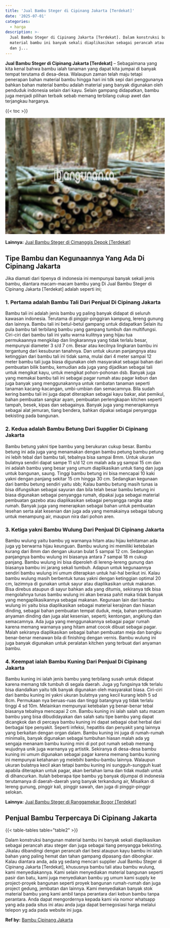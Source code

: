 ```yaml
---
title: 'Jual Bambu Steger di Cipinang Jakarta [Terdekat]'
date: '2025-07-01'
categories:
  - harga
description: >-
  Jual Bambu Steger di Cipinang Jakarta [Terdekat]. Dalam konstruksi bangunan
  material bambu ini banyak sekali diaplikasikan sebagai perancah atau steger
  dan j...
---
```


**Jual Bambu Steger di Cipinang Jakarta \[Terdekat\]** – Sebagaimana yang kita kenal bahwa bambu ialah tanaman yang dapat kita jumpai di banyak tempat terutama di desa-desa. Walaupun zaman telah maju tetapi penerapan bahan material bambu hingga hari ini tdk sepi dari penggunanya bahkan bahan material bambu adalah material yang banyak digunakan oleh penduduk indonesia selain dari kayu. Selain gampang didapatkan, bambu juga menjadi pilihan terbaik sebab memang terbilang cukup awet dan terjangkau harganya.

{{< toc >}}

![Jual Bambu Steger di Cipinang Jakarta [Terdekat]](/images/jual-bambu-tali-32.png)

**Lainnya:** [Jual Bambu Steger di Cimanggis Depok \[Terdekat\]](https://bambu.bangunan.co/jual-bambu-steger-di-cimanggis-depok-terdekat/)

## Tipe Bambu dan Kegunaannya Yang Ada Di Cipinang Jakarta

Jika diamati dari tipenya di indonesia ini mempunyai banyak sekali jenis bambu, diantara macam-macam bambu yang Di Jual Bambu Steger di Cipinang Jakarta \[Terdekat\] adalah seperti ini;

### 1\. Pertama adalah Bambu Tali Dari Penjual Di Cipinang Jakarta

Bambu tali ini adalah jenis bambu yg paling banyak didapat di seluruh kawasan indonesia. Terutama di pinggir-pinggiran kampung, lereng gunung dan lainnya. Bambu tali ini betul-betul gampang untuk didapatkan Selain itu pula bambu tali terbilang bambu yang gampang tumbuh dan multifungsi. Ciri-ciri dari bambu tali ini yaitu warna kulitnya yang hijau tua permukaannya mengkilap dan lingkarannya yang tidak terlalu besar, mempunyai diameter 3 s/d 7 cm. Besar atau kecilnya lingkaran bambu ini tergantung dari kesuburan tanahnya. Dan untuk ukuran panjangnya atau ketinggian dari bambu tali ini tidak sama, mulai dari 4 meter sampai 12 meter bambu tali juga biasa digunakan oleh masyarakat sebagai bahan dari pembuatan bilik bambu, kemudian ada juga yang dijadikan sebagai tali untuk mengikat kayu, untuk mengikat pohon-pohonan dsb. Banyak juga yang memakai bambu tali ini sebagai pagar rumah atau pagar kebun dan juga banyak yang menggunakannya untuk rambatan tanaman seperti tanaman kacang-kacangan, umbi-umbian dan semacamnya. Bila sudah kering bambu tali ini juga dapat diterapkan sebagai kayu bakar, alat pemikul, bahan pembuatan sangkar ayam, pembuatan perlengkapan kitchen seperti tampah, besek, kipas dan sebagainya. Banyak juga yang menerapkannya sebagai alat jemuran, tiang bendera, bahkan dipakai sebagai penyangga bekisting pada bangunan.

### 2\. Kedua adalah Bambu Betung Dari Supplier Di Cipinang Jakarta

Bambu betung yakni tipe bambu yang berukuran cukup besar. Bambu betung ini ada juga yang menamakan dengan bambu petung bambu petung ini lebih tebal dari bambu tali, tebalnya bisa sampai 8mm. Untuk ukuran bulatnya sendiri dapat sampe 11 s/d 12 cm malah ada yg sampai 15 cm dan ini adalah bambu yang besar yang umum diaplikasikan untuk tiang dan juga untuk bangunan, saung. Tinggi bambu betung ini bisa mencapai 10 kaki yakni dengan panjang sekitar 15 cm hingga 30 cm. Sedangkan kegunaan dari bambu betung sendiri yaitu sbb; Kalau bambu betung masih tunas ia bisa difungsikan sebagai sayuran dan bila telah besar bambu betung ini biasa digunakan sebagai penyangga rumah, dipakai juga sebagai material pembuatan gazebo atau diaplikasikan sebagai penyangga rangka atap rumah. Banyak juga yang menerapkan sebagai bahan untuk pembuatan lesehan serta alat kesenian dan juga ada yang memakainya sebagai tabung untuk menampung air, maupun nira dari pohon aren.

### 3\. Ketiga yakni Bambu Wulung Dari Penjual Di Cipinang Jakarta

Bambu wulung yaitu bambu yg warnanya hitam atau hijau kehitaman ada juga yg berwarna hijau keunguan. Bambu wulung ini memiliki ketebalan kurang dari 8mm dan dengan ukuran bulat 5 sampai 12 cm. Sedangkan panjangnya bambu wulung ini biasanya antara 7 sampai 18 m cukup panjang. Bambu wulung ini bisa diperoleh di lereng-lereng gunung dan biasanya bambu ini jarang sekali tumbuh. Adapun untuk kegunaannya sendiri bambu wulung ini umum diterapkan untuk hal-hal berikut ini. Kalau bambu wulung masih berbentuk tunas yakni dengan ketinggian optimal 20 cm, lazimnya di gunakan untuk sayur atau diaplikasikan untuk makanan. Bisa direbus ataupun di sayur bahkan ada yang ditumis, sekiranya tdk bisa mengolahnya tunas bambu wulung ini akan berasa pahit maka tidak banyak yang mengaplikasikannya sebagai makanan. Kegunaan lain dari bambu wulung ini yaitu bisa diaplikasikan sebagai material kerajinan dan hiasan dinding, sebagai bahan pembuatan tempat duduk, meja, bahan pembuatan anyaman dinding dan juga alat kesenian, seperti; kentongan, angklung dan semacamnya. Ada juga yang menggunakannya sebagai pagar rumah karena memang warnanya yang hitam amat cocok dibuat sebagai pagar. Malah sekiranya diaplikasikan sebagai bahan pembuatan meja dan bangku benar-benar menawan bila di finishing dengan vernis. Bambu wulung ini juga banyak digunakan untuk peralatan kitchen yang terbuat dari anyaman bambu.

### 4\. Keempat ialah Bambu Kuning Dari Penjual Di Cipinang Jakarta

Bambu kuning ini ialah jenis bambu yang terbilang susah untuk didapat karena memang tdk tumbuh di segala daerah. Juga yg fungsinya tdk terlalu bisa diandalkan yaitu tdk banyak digunakan oleh masyarakat biasa. Ciri-ciri dari bambu kuning ini yakni ukuran bulatnya yang kecil kurang lebih 5 sd 8cm. Permukaan nya beruas-ruas dan tinggi batangnya yg tidak terlalu tinggi 4 sd 10m. Melainkan mempunyai ketebalan yg benar-benar tebal biasanya tebalnya mencapai 2 cm. Bambu kuning ini ialah salah satu macam bambu yang bisa dibudidayakan dan salah satu tipe bambu yang dapat dicangkok dan di percaya bambu kuning ini dapat sebagai obat herbal dari berbagai tipe penyakit. Seperti infeksi, hepatitis dan penyakit yang lainnya yang berkaitan dengan organ dalam. Bambu kuning ini juga di rumah-rumah minimalis, banyak digunakan sebagai tumbuhan hiasan malah ada yg sengaja menanam bambu kuning mini di pot pot rumah sebab memang wujudnya unik juga warnanya yg artistik. Sekiranya di desa-desa bambu kuning ini umum digunakan sebagai pagar karena memang bambu kuning ini mempunyai ketahanan yg melebihi bambu-bambu lainnya. Walaupun ukuran bulatnya kecil akan tetapi bambu kuning ini sungguh-sungguh kuat apabila diterapkan untuk pagar, akan bertahan lama dan tidak mudah untuk di dihancurkan. Itulah beberapa tipe bambu yg banyak dijumpai di indonesia terutamanya di daerah-daerah yang banyak terkandung air, Misalkan di lereng gunung, pinggir kali, pinggir sawah, dan juga di pinggir-pinggir selokan.

**Lainnya:** [Jual Bambu Steger di Ranggamekar Bogor \[Terdekat\]](https://bambu.bangunan.co/jual-bambu-steger-di-ranggamekar-bogor-terdekat/)

## Penjual Bambu Terpercaya Di Cipinang Jakarta

{{< table-tables table="table2" >}}

Dalam konstruksi bangunan material bambu ini banyak sekali diaplikasikan sebagai perancah atau steger dan juga sebagai tiang penyangga bekisting. Jikalau dibandingi dengan perancah dari besi ataupun kayu bambu ini ialah bahan yang paling hemat dan tahan gampang dipasang dan dibongkar. Kalau diantara anda, ada yg sedang mencari supplier Jual Bambu Steger di Cipinang Jakarta \[Terdekat\], khususnya bambu tali atau bambu wulung, kami menyediakannya. Kami selain menyediakan material bangunan seperti pasir dan batu, kami juga menyediakan bambu yg umum kami supply ke project-proyek bangunan seperti proyek bangunan rumah-rumah dan juga project gedung, jembatan dan lainnya. Kami menyediakan banyak stok material bambu yang kami ambil tanpa perantara dari kebun bambu tanpa perantara. Anda dapat mengordernya kepada kami via nomor whatsapp yang ada pada situs ini atau anda juga dapat bernegosiasi harga melalui telepon yg ada pada website ini juga.

**Ref by:** [Bambu Cipinang Jakarta](https://id.wikipedia.org/wiki/Bambu)
